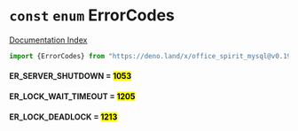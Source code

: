 # `const` `enum` ErrorCodes

[Documentation Index](../README.md)

```ts
import {ErrorCodes} from "https://deno.land/x/office_spirit_mysql@v0.19.14/mod.ts"
```

#### ER\_SERVER\_SHUTDOWN = <mark>1053</mark>



#### ER\_LOCK\_WAIT\_TIMEOUT = <mark>1205</mark>



#### ER\_LOCK\_DEADLOCK = <mark>1213</mark>



